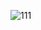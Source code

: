 ![111](https://user-images.githubusercontent.com/113056235/232824239-97641a80-ac5e-484f-ad71-b83bd9f6f71b.png)
